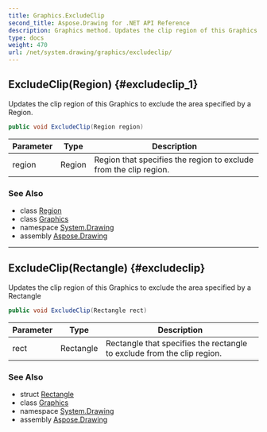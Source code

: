 ```yaml
---
title: Graphics.ExcludeClip
second_title: Aspose.Drawing for .NET API Reference
description: Graphics method. Updates the clip region of this Graphics to exclude the area specified by a Region
type: docs
weight: 470
url: /net/system.drawing/graphics/excludeclip/
---
```

## ExcludeClip(Region) {#excludeclip_1}

Updates the clip region of this Graphics to exclude the area specified by a Region.

```csharp
public void ExcludeClip(Region region)
```

| Parameter | Type | Description |
| --- | --- | --- |
| region | Region | Region that specifies the region to exclude from the clip region. |

### See Also

* class [Region](../../region/)
* class [Graphics](../)
* namespace [System.Drawing](../../graphics/)
* assembly [Aspose.Drawing](../../../)

---

## ExcludeClip(Rectangle) {#excludeclip}

Updates the clip region of this Graphics to exclude the area specified by a Rectangle

```csharp
public void ExcludeClip(Rectangle rect)
```

| Parameter | Type | Description |
| --- | --- | --- |
| rect | Rectangle | Rectangle that specifies the rectangle to exclude from the clip region. |

### See Also

* struct [Rectangle](../../rectangle/)
* class [Graphics](../)
* namespace [System.Drawing](../../graphics/)
* assembly [Aspose.Drawing](../../../)



